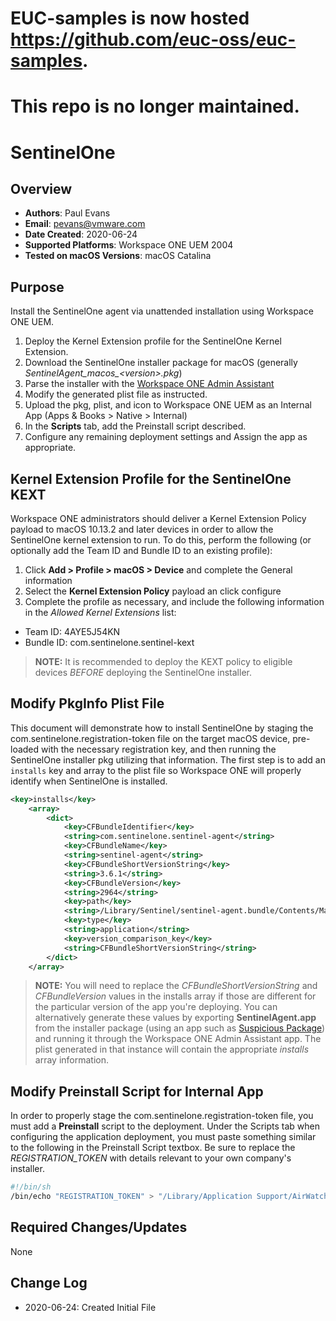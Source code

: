 # EUC-samples is now hosted https://github.com/euc-oss/euc-samples.
# This repo is no longer maintained.

# SentinelOne

## Overview

- **Authors**: Paul Evans
- **Email**: pevans@vmware.com
- **Date Created**: 2020-06-24
- **Supported Platforms**: Workspace ONE UEM 2004
- **Tested on macOS Versions**: macOS Catalina

## Purpose

Install the SentinelOne agent via unattended installation using Workspace ONE UEM.

1) Deploy the Kernel Extension profile for the SentinelOne Kernel Extension.
2) Download the SentinelOne installer package for macOS (generally *SentinelAgent\_macos\_\<version\>.pkg*)
3) Parse the installer with the [Workspace ONE Admin Assistant](https://awagent.com/AdminAssistant/VMwareAirWatchAdminAssistant.dmg)
4) Modify the generated plist file as instructed.
5) Upload the pkg, plist, and icon to Workspace ONE UEM as an Internal App (Apps & Books > Native > Internal)
6) In the __Scripts__ tab, add the Preinstall script described.
7) Configure any remaining deployment settings and Assign the app as appropriate.

## Kernel Extension Profile for the SentinelOne KEXT

Workspace ONE administrators should deliver a Kernel Extension Policy payload to macOS 10.13.2 and later devices in order to allow the SentinelOne kernel extension to run.  To do this, perform the following (or optionally add the Team ID and Bundle ID to an existing profile):

1) Click **Add > Profile > macOS > Device** and complete the General information
2) Select the **Kernel Extension Policy** payload an click configure
3) Complete the profile as necessary, and include the following information in the *Allowed Kernel Extensions* list:
  * Team ID: 4AYE5J54KN
  * Bundle ID: com.sentinelone.sentinel-kext

> **NOTE:** It is recommended to deploy the KEXT policy to eligible devices *BEFORE* deploying the SentinelOne installer.

## Modify PkgInfo Plist File

This document will demonstrate how to install SentinelOne by staging the com.sentinelone.registration-token file on the target macOS device, pre-loaded with the necessary registration key, and then running the SentinelOne installer pkg utilizing that information.  The first step is to add an ```installs``` key and array to the plist file so Workspace ONE will properly identify when SentinelOne is installed.

```XML
<key>installs</key>
	<array>
		<dict>
			<key>CFBundleIdentifier</key>
			<string>com.sentinelone.sentinel-agent</string>
			<key>CFBundleName</key>
			<string>sentinel-agent</string>
			<key>CFBundleShortVersionString</key>
			<string>3.6.1</string>
			<key>CFBundleVersion</key>
			<string>2964</string>
			<key>path</key>
			<string>/Library/Sentinel/sentinel-agent.bundle/Contents/MacOS/SentinelAgent.app/</string>
			<key>type</key>
			<string>application</string>
			<key>version_comparison_key</key>
			<string>CFBundleShortVersionString</string>
		</dict>
	</array>
```

> **NOTE:** You will need to replace the *CFBundleShortVersionString* and *CFBundleVersion* values in the installs array if those are different for the particular version of the app you're deploying.  You can alternatively generate these values by exporting **SentinelAgent.app** from the installer package (using an app such as [Suspicious Package](https://mothersruin.com/software/SuspiciousPackage/)) and running it through the Workspace ONE Admin Assistant app.  The plist generated in that instance will contain the appropriate *installs* array information.

## Modify Preinstall Script for Internal App

In order to properly stage the com.sentinelone.registration-token file, you must add a **Preinstall** script to the deployment. Under the Scripts tab when configuring the application deployment, you must paste something similar to the following in the Preinstall Script textbox. Be sure to replace the *REGISTRATION_TOKEN* with details relevant to your own company's installer.

```BASH
#!/bin/sh
/bin/echo "REGISTRATION_TOKEN" > "/Library/Application Support/AirWatch/Data/Munki/Managed Installs/Cache/com.sentinelone.registration-token"
```

## Required Changes/Updates

None

## Change Log

- 2020-06-24: Created Initial File
